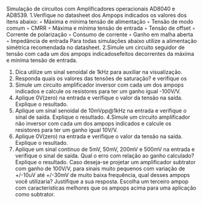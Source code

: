 Simulação de circuitos com Amplificadores operacionais AD8040 e AD8539.
1.Verifique no datasheet dos Ampops indicados os valores dos itens abaixo:
◦ Máxima e mínima tensão de alimentação
◦ Tensão de modo comum
◦ CMRR
◦ Máxima e mínima tensão de entrada
◦ Tensão de offset
◦ Corrente de polarização
◦ Consumo de corrente
◦ Ganho em malha aberta
◦ Impedância de entrada
Para todas simulações abaixo utilize a alimentação simétrica recomendada no datasheet.
2.Simule um circuito seguidor de tensão com cada um dos ampops indicadosefeitos decorrentes da máxima e mínima tensão de entrada.
1. Dica utilize um sinal senoidal de 1kHz para auxiliar na visualização.
2. Responda quais os valores das tensões de saturação?
e verifique os
3. Simule um circuito amplificador inversor com cada um dos ampops indicados e calcule os
resistores para ter um ganho igual -100V/V.
1. Aplique 0V(zero) na entrada e verifique o valor da tensão na saída. Explique o resultado.
2. Aplique um sinal senoidal de 10mVpp@1kHz na entrada e verifique o sinal de saída.
Explique o resultado.
4.Simule um circuito amplificador não inversor com cada um dos ampops indicados e calcule
os resistores para ter um ganho igual 10V/V.
1. Aplique 0V(zero) na entrada e verifique o valor da tensão na saída. Explique o resultado.
2. Aplique um sinal continuo de 5mV, 50mV, 200mV e 500mV na entrada e verifique o sinal
de saída. Qual o erro com relação ao ganho calculado? Explique o resultado.
Caso deseja-se projetar um amplificador subtrator com ganho de 100V/V, para sinais muito
pequenos com variação de +/-10uV até +/-30mV de muito baixa frequência, qual desses ampops
você utilizaria? Justifique a sua resposta.
Escolha um terceiro ampop com características melhores que os ampops acima para uma aplicação
como subtrator.
